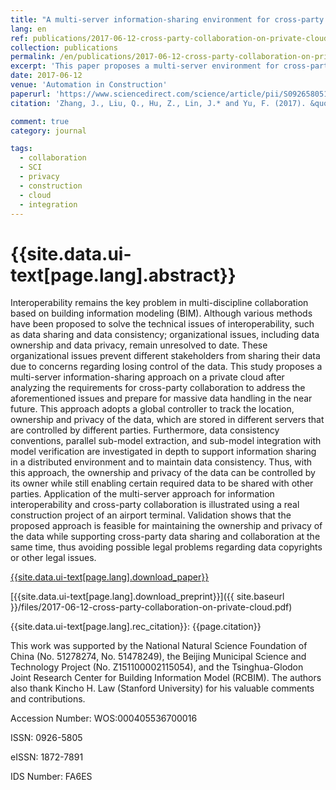 ```yaml
---
title: "A multi-server information-sharing environment for cross-party collaboration on a private cloud"
lang: en
ref: publications/2017-06-12-cross-party-collaboration-on-private-cloud
collection: publications
permalink: /en/publications/2017-06-12-cross-party-collaboration-on-private-cloud
excerpt: 'This paper proposes a multi-server environment for cross-party collaboration with special concern on data ownership and privacy.'
date: 2017-06-12
venue: 'Automation in Construction'
paperurl: 'https://www.sciencedirect.com/science/article/pii/S0926580517302042'
citation: 'Zhang, J., Liu, Q., Hu, Z., Lin, J.* and Yu, F. (2017). &quot;A multi-server information-sharing environment for cross-party collaboration on a private cloud&quot; <i>Automation in Construction</i>. 81: 180-195. doi: 10.1016/j.autcon.2017.06.021'

comment: true
category: journal

tags: 
  - collaboration
  - SCI
  - privacy
  - construction
  - cloud
  - integration
---
```



{{site.data.ui-text[page.lang].abstract}}
====

Interoperability remains the key problem in multi-discipline collaboration based on building information modeling (BIM). Although various methods have been proposed to solve the technical issues of interoperability, such as data sharing and data consistency; organizational issues, including data ownership and data privacy, remain unresolved to date. These organizational issues prevent different stakeholders from sharing their data due to concerns regarding losing control of the data. This study proposes a multi-server information-sharing approach on a private cloud after analyzing the requirements for cross-party collaboration to address the aforementioned issues and prepare for massive data handling in the near future. This approach adopts a global controller to track the location, ownership and privacy of the data, which are stored in different servers that are controlled by different parties. Furthermore, data consistency conventions, parallel sub-model extraction, and sub-model integration with model verification are investigated in depth to support information sharing in a distributed environment and to maintain data consistency. Thus, with this approach, the ownership and privacy of the data can be controlled by its owner while still enabling certain required data to be shared with other parties. Application of the multi-server approach for information interoperability and cross-party collaboration is illustrated using a real construction project of an airport terminal. Validation shows that the proposed approach is feasible for maintaining the ownership and privacy of the data while supporting cross-party data sharing and collaboration at the same time, thus avoiding possible legal problems regarding data copyrights or other legal issues.

[{{site.data.ui-text[page.lang].download_paper}}](https://www.sciencedirect.com/science/article/pii/S0926580517302042)

[{{site.data.ui-text[page.lang].download_preprint}}]({{ site.baseurl }}/files/2017-06-12-cross-party-collaboration-on-private-cloud.pdf)

{{site.data.ui-text[page.lang].rec_citation}}: {{page.citation}}

This work was supported by the National Natural Science Foundation of China (No. 51278274, No. 51478249), the Beijing Municipal Science and Technology Project (No. Z151100002115054), and the Tsinghua-Glodon Joint Research Center for Building Information Model (RCBIM). The authors also thank Kincho H. Law (Stanford University) for his valuable comments and contributions.

Accession Number: WOS:000405536700016

ISSN: 0926-5805

eISSN: 1872-7891

IDS Number: FA6ES